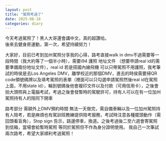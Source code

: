 ```yaml
---
layout: post
title: "駕照考過了"
date: 2025-08-18
categories: diary
---
```

今天考過駕照了！黑人大哥還會講中文，真的超讚哈。  
後來去健身房運動，第一次，希望持續努力！

大家好，目前已考到加州駕照分享我的心得，路考直接walk in dmv不過需要等一段時間（我大約等了一個半小時），需要i94 護照 地址文件 （想要申請real id的需要準備兩份地址文件），real id 若是搭國內線飛機 可以只帶駕照不用護照，我考筆試的時侯是去Los Angeles DMV，離學校近的那個DMV，進去的時侯需要掃QR code領號碼牌以及填考駕照的表單（裡面可以只勾選申請駕照然後real id在駕照上面，不用state id），輪到號碼後他會複印文件以及付款（可用信用卡），之後會拍大頭照與上電腦考試，考過之後會發暫時的駕駛許可，持有人可以在有一位加州駕照持有人的陪同下開車

路考部分 需額外上DMV預約時間 無法一天做完，需自備車輛以及一位加州駕照持有人陪考，若是麻煩也有駕訓班教練提供陪考服務，考試時注意各種擺頭動作（需回頭看盲角），Stop sign 告示，路邊停車，換道。之後考過後二至六週會寄駕照到信箱，當場會給暫時駕照 等同於駕照但不作為身分證明使用。 我自己一次筆試兩次路考，希望大家順利考過駕照！
